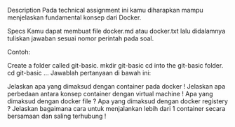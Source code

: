 Description
Pada technical assignment ini kamu diharapkan mampu menjelaskan fundamental konsep dari Docker.

Specs
Kamu dapat membuat file docker.md atau docker.txt lalu didalamnya tuliskan jawaban sesuai nomor perintah pada soal.

Contoh:

Create a folder called git-basic. mkdir git-basic
cd into the git-basic folder. cd git-basic
...
Jawablah pertanyaan di bawah ini:

Jelaskan apa yang dimaksud dengan container pada docker !
Jelaskan apa perbedaan antara konsep container dengan virtual machine !
Apa yang dimaksud dengan docker file ?
Apa yang dimaksud dengan docker registery ?
Jelaskan bagaimana cara untuk menjalankan lebih dari 1 container secara bersamaan dan saling terhubung !
